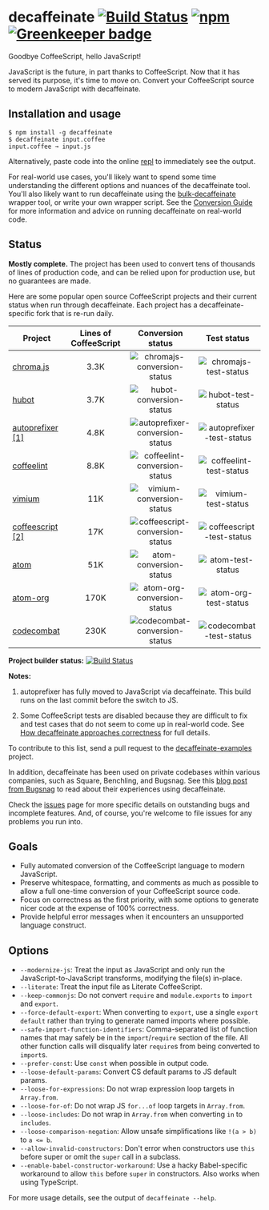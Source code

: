 # decaffeinate [![Build Status](https://travis-ci.org/decaffeinate/decaffeinate.svg?branch=master)](https://travis-ci.org/decaffeinate/decaffeinate) [![npm](https://img.shields.io/npm/v/decaffeinate.svg)](https://www.npmjs.com/package/decaffeinate) [![Greenkeeper badge](https://badges.greenkeeper.io/decaffeinate/decaffeinate.svg)](https://greenkeeper.io/)

Goodbye CoffeeScript, hello JavaScript!

JavaScript is the future, in part thanks to CoffeeScript. Now that it has served
its purpose, it's time to move on. Convert your CoffeeScript source to modern
JavaScript with decaffeinate.

## Installation and usage

```
$ npm install -g decaffeinate
$ decaffeinate input.coffee
input.coffee → input.js
```

Alternatively, paste code into the online [repl] to immediately see the output.

For real-world use cases, you'll likely want to spend some time understanding
the different options and nuances of the decaffeinate tool. You'll also likely
want to run decaffeinate using the [bulk-decaffeinate] wrapper tool, or write
your own wrapper script. See the [Conversion Guide][conversion-guide] for more
information and advice on running decaffeinate on real-world code.

## Status

**Mostly complete.** The project has been used to convert tens of thousands of
lines of production code, and can be relied upon for production use, but no
guarantees are made.

Here are some popular open source CoffeeScript projects and their current status
when run through decaffeinate. Each project has a decaffeinate-specific fork
that is re-run daily.

Project                                                  | Lines of CoffeeScript | Conversion status                 | Test status                 
-------------------------------------------------------- |:---------------------:|:---------------------------------:|:---------------------------:
[chroma.js]                                              | 3.3K                  | ![chromajs-conversion-status]     | ![chromajs-test-status]
[hubot]                                                  | 3.7K                  | ![hubot-conversion-status]        | ![hubot-test-status]
[autoprefixer][autoprefixer] [\[1\]](#autoprefixer-note) | 4.8K                  | ![autoprefixer-conversion-status] | ![autoprefixer-test-status]
[coffeelint]                                             | 8.8K                  | ![coffeelint-conversion-status]   | ![coffeelint-test-status]
[vimium]                                                 | 11K                   | ![vimium-conversion-status]       | ![vimium-test-status]
[coffeescript][coffeescript] [\[2\]](#coffeescript-note) | 17K                   | ![coffeescript-conversion-status] | ![coffeescript-test-status]
[atom]                                                   | 51K                   | ![atom-conversion-status]         | ![atom-test-status]
[atom-org]                                               | 170K                  | ![atom-org-conversion-status]     | ![atom-org-test-status]
[codecombat]                                             | 230K                  | ![codecombat-conversion-status]   | ![codecombat-test-status]

**Project builder status:** [![Build Status](https://travis-ci.org/decaffeinate/decaffeinate-example-builder.svg?branch=master)](https://travis-ci.org/decaffeinate/decaffeinate-example-builder)

**Notes:**
1. <span id='autoprefixer-note' />

   autoprefixer has fully moved to JavaScript via decaffeinate.
   This build runs on the last commit before the switch to JS.
2. <span id='coffeescript-note' />

   Some CoffeeScript tests are disabled because they are difficult to fix and
   test cases that do not seem to come up in real-world code. See
   [How decaffeinate approaches correctness][correctness-issues] for full details.

To contribute to this list, send a pull request to the [decaffeinate-examples]
project.

In addition, decaffeinate has been used on private codebases within various
companies, such as Square, Benchling, and Bugsnag. See this
[blog post from Bugsnag][bugsnag-blog-post] to read about their experiences
using decaffeinate.

Check the [issues] page for more specific details on outstanding bugs and
incomplete features. And, of course, you're welcome to file issues for any
problems you run into.

[chroma.js]: https://github.com/decaffeinate-examples/chroma.js
[hubot]: https://github.com/decaffeinate-examples/hubot
[autoprefixer]: https://github.com/decaffeinate-examples/autoprefixer
[coffeelint]: https://github.com/decaffeinate-examples/coffeelint
[vimium]: https://github.com/decaffeinate-examples/vimium
[coffeescript]: https://github.com/decaffeinate-examples/coffeescript
[atom]: https://github.com/decaffeinate-examples/atom
[atom-org]: https://github.com/decaffeinate-examples/atom-org
[codecombat]: https://github.com/decaffeinate-examples/codecombat

[decaffeinate-examples]: https://github.com/decaffeinate/decaffeinate-examples

[chromajs-conversion-status]: https://decaffeinate-examples.github.io/chroma.js/conversion-status.svg
[chromajs-test-status]: https://decaffeinate-examples.github.io/chroma.js/test-status.svg
[hubot-conversion-status]: https://decaffeinate-examples.github.io/hubot/conversion-status.svg
[hubot-test-status]: https://decaffeinate-examples.github.io/hubot/test-status.svg
[autoprefixer-conversion-status]: https://decaffeinate-examples.github.io/autoprefixer/conversion-status.svg
[autoprefixer-test-status]: https://decaffeinate-examples.github.io/autoprefixer/test-status.svg
[coffeelint-conversion-status]: https://decaffeinate-examples.github.io/coffeelint/conversion-status.svg
[coffeelint-test-status]: https://decaffeinate-examples.github.io/coffeelint/test-status.svg
[vimium-conversion-status]: https://decaffeinate-examples.github.io/vimium/conversion-status.svg
[vimium-test-status]: https://decaffeinate-examples.github.io/vimium/test-status.svg
[coffeescript-conversion-status]: https://decaffeinate-examples.github.io/coffeescript/conversion-status.svg
[coffeescript-test-status]: https://decaffeinate-examples.github.io/coffeescript/test-status.svg
[atom-conversion-status]: https://decaffeinate-examples.github.io/atom/conversion-status.svg
[atom-test-status]: https://decaffeinate-examples.github.io/atom/test-status.svg
[atom-org-conversion-status]: https://decaffeinate-examples.github.io/atom-org/conversion-status.svg
[atom-org-test-status]: https://decaffeinate-examples.github.io/atom-org/test-status.svg
[codecombat-conversion-status]: https://decaffeinate-examples.github.io/codecombat/conversion-status.svg
[codecombat-test-status]: https://decaffeinate-examples.github.io/codecombat/test-status.svg

[bugsnag-blog-post]: https://blog.bugsnag.com/converting-a-large-react-codebase-from-coffeescript-to-es6/

## Goals

* Fully automated conversion of the CoffeeScript language to modern JavaScript.
* Preserve whitespace, formatting, and comments as much as possible to allow
  a full one-time conversion of your CoffeeScript source code.
* Focus on correctness as the first priority, with some options to generate
  nicer code at the expense of 100% correctness.
* Provide helpful error messages when it encounters an unsupported language
  construct.

## Options

* `--modernize-js`: Treat the input as JavaScript and only run the
  JavaScript-to-JavaScript transforms, modifying the file(s) in-place.
* `--literate`: Treat the input file as Literate CoffeeScript.
* `--keep-commonjs`: Do not convert `require` and `module.exports` to `import`
  and `export`.
* `--force-default-export`: When converting to `export`, use a single
  `export default` rather than trying to generate named imports where possible.
* `--safe-import-function-identifiers`: Comma-separated list of function names
  that may safely be in the `import`/`require` section of the file. All other
  function calls will disqualify later `require`s from being converted to
  `import`s.
* `--prefer-const`: Use `const` when possible in output code.
* `--loose-default-params`: Convert CS default params to JS default params.
* `--loose-for-expressions`: Do not wrap expression loop targets in `Array.from`.
* `--loose-for-of`: Do not wrap JS `for...of` loop targets in `Array.from`.
* `--loose-includes`: Do not wrap in `Array.from` when converting `in` to `includes`.
* `--loose-comparison-negation`: Allow unsafe simplifications like `!(a > b)` to `a <= b`.
* `--allow-invalid-constructors`: Don't error when constructors use `this`
  before super or omit the `super` call in a subclass.
* `--enable-babel-constructor-workaround`: Use a hacky Babel-specific workaround
  to allow `this` before `super` in constructors. Also works when using
  TypeScript.

For more usage details, see the output of `decaffeinate --help`.

[repl]: http://decaffeinate-project.org/repl/
[bulk-decaffeinate]: https://github.com/decaffeinate/bulk-decaffeinate
[issues]: https://github.com/decaffeinate/decaffeinate/issues
[conversion-guide]: https://github.com/decaffeinate/decaffeinate/blob/master/docs/conversion-guide.md
[correctness-issues]: https://github.com/decaffeinate/decaffeinate/blob/master/docs/correctness-issues.md
